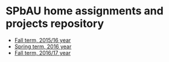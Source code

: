 # SPbAU home assignments and projects repository

* [Fall term, 2015/16 year](https://github.com/egorbunov/spbau/tree/fall_term_15-16)
* [Spring term, 2016 year](https://github.com/egorbunov/spbau/tree/spring_term_16)
* [Fall term, 2016/17 year](https://github.com/egorbunov/spbau/tree/fall_term_16-17)

